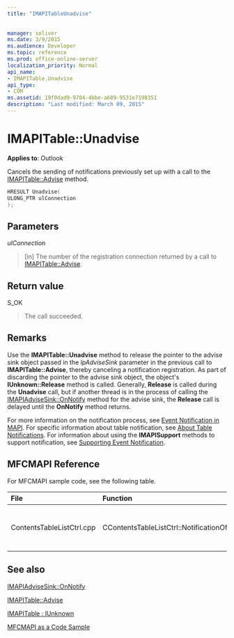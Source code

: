 ```yaml
---
title: "IMAPITableUnadvise"
 
 
manager: soliver
ms.date: 3/9/2015
ms.audience: Developer
ms.topic: reference
ms.prod: office-online-server
localization_priority: Normal
api_name:
- IMAPITable.Unadvise
api_type:
- COM
ms.assetid: 19f0dad9-9704-4bbe-a689-9531e7198351
description: "Last modified: March 09, 2015"
---
```


# IMAPITable::Unadvise

  
  
**Applies to**: Outlook 
  
Cancels the sending of notifications previously set up with a call to the [IMAPITable::Advise](imapitable-advise.md) method. 
  
```cpp
HRESULT Unadvise(
ULONG_PTR ulConnection
);
```

## Parameters

 _ulConnection_
  
> [in] The number of the registration connection returned by a call to [IMAPITable::Advise](imapitable-advise.md).
    
## Return value

S_OK 
  
> The call succeeded.
    
## Remarks

Use the **IMAPITable::Unadvise** method to release the pointer to the advise sink object passed in the  _lpAdviseSink_ parameter in the previous call to **IMAPITable::Advise**, thereby canceling a notification registration. As part of discarding the pointer to the advise sink object, the object's **IUnknown::Release** method is called. Generally, **Release** is called during the **Unadvise** call, but if another thread is in the process of calling the [IMAPIAdviseSink::OnNotify](imapiadvisesink-onnotify.md) method for the advise sink, the **Release** call is delayed until the **OnNotify** method returns. 
  
For more information on the notification process, see [Event Notification in MAPI](event-notification-in-mapi.md). For specific information about table notification, see [About Table Notifications](about-table-notifications.md). For information about using the **IMAPISupport** methods to support notification, see [Supporting Event Notification](supporting-event-notification.md).
  
## MFCMAPI Reference

For MFCMAPI sample code, see the following table.
  
|**File**|**Function**|**Comment**|
|:-----|:-----|:-----|
|ContentsTableListCtrl.cpp  <br/> |CContentsTableListCtrl::NotificationOff  <br/> |MFCMAPI uses the **IMAPITable::Unadvise** method to cancel notifications for the table.  <br/> |
   
## See also



[IMAPIAdviseSink::OnNotify](imapiadvisesink-onnotify.md)
  
[IMAPITable::Advise](imapitable-advise.md)
  
[IMAPITable : IUnknown](imapitableiunknown.md)


[MFCMAPI as a Code Sample](mfcmapi-as-a-code-sample.md)


